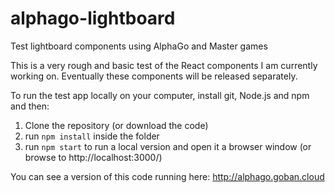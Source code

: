 # alphago-lightboard
Test lightboard components using AlphaGo and Master games

This is a very rough and basic test of the React components I am currently working on. Eventually these components will be released separately.

To run the test app locally on your computer, install git, Node.js and npm and then:

1. Clone the repository (or download the code)
2. run `npm install` inside the folder
3. run `npm start` to run a local version and open it a browser window (or browse to http://localhost:3000/)

You can see a version of this code running here: http://alphago.goban.cloud

